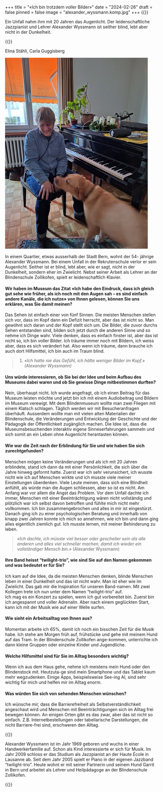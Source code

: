 +++
title = "«Ich bin trotzdem voller Bilder»"
date = "2024-02-26"
draft = false
pinned = false
image = "alexander_wyssmann.komp.jpg"
+++
{{</lead>}}

Ein Unfall nahm ihm mit 20 Jahren das Augenlicht. Der leidenschaftliche Jazzpianist und Lehrer Alexander Wyssmann ist seither blind, lebt aber nicht in der Dunkelheit. 

{{</lead>}}

Elina Stähli, Carla Guggisberg

![Alexander Wyssmann mit seinem treuen Begleiter Garrit. (Bild: Elina Stähli)](alexander_wyssmann.komp.jpg)

In einem Quartier, etwas ausserhalb der Stadt Bern, wohnt der 54- jährige Alexander Wyssmann. Bei einem Unfall in der Rekrutenschule verlor er sein Augenlicht. Seither ist er blind, lebt aber, wie er sagt, nicht in der Dunkelheit, sondern eher im Zwielicht. Nebst seiner Arbeit als Lehrer an der Blindenschule Zollikofen, spielt er leidenschaftlich Klavier. 

#### **Wir haben im Museum das Zitat «Ich habe den Eindruck, dass ich gleich gut sehe wie früher, als ich noch mit den Augen sah – es sind einfach andere Kanäle, die ich nutze» von Ihnen gelesen, können Sie uns erklären, was Sie damit meinen?**

Das Sehen ist einfach einer von fünf Sinnen. Die meisten Menschen stellen sich vor, dass im Kopf dann ein Defizit herrscht, aber das ist nicht so. Man gewöhnt sich daran und der Kopf stellt sich um. Die Bilder, die zuvor durchs Sehen entstanden sind, bilden sich jetzt durch die anderen Sinne und so nehme ich Dinge wahr. Viele denken, dass es einfach finster ist, aber das ist nicht so, ich bin voller Bilder. Ich träume immer noch mit Bildern, ich weiss aber, dass es sich verändert hat. Also wenn ich träume, dann brauche ich auch dort Hilfsmittel, ich bin auch im Traum blind.

> 1. *«Ich hatte nie das Gefühl, ich hätte weniger Bilder im Kopf.*» *(Alexander Wyssmann)*

#### **Uns würde interessieren, ob Sie bei der Idee und beim Aufbau des Museums dabei waren und ob Sie gewisse Dinge mitbestimmen durften?**

Nein, überhaupt nicht. Ich wurde angefragt, ob ich einen Beitrag für das Museum leisten möchte und jetzt bin ich mit einem Audiobeitrag und Bildern im Museum verewigt. 
Mit dem Blindenmuseum wollte man zwei Fliegen mit einem Klatsch schlagen. Täglich werden wir mit Besucheranfragen überhäuft. Ausserdem wollte man mit vielen alten Materialien der Blindenschule, die Veränderungen und Entwicklung der Geschichte und der Pädagogik der Öffentlichkeit zugänglich machen. Die Idee ist, dass die Museumsbesuchenden interaktiv eigene Sinneserfahrungen sammeln und sich somit an ein Leben ohne Augenlicht herantasten können. 

#### **Wie war die Zeit nach der Erblindung für Sie und wie haben Sie sich zurechtgefunden?**

Menschen mögen keine Veränderungen und als ich mit 20 Jahren erblindete, stand ich dann da mit einer Persönlichkeit, die sich über die Jahre hinweg geformt hatte. Zuerst war ich sehr verunsichert, ich wusste nicht wie ich auf Menschen wirkte und ich musste viele meiner Einstellungen überdenken. Viele Leute meinen, dass sich eine Blindheit anfühlt, als würde man die Augen schliessen, aber so ist es nicht. Am Anfang war vor allem die Angst das Problem. Vor dem Unfall dachte ich immer, Menschen mit einer Beeinträchtigung wären nicht vollständig und plötzlich war ich selbst davon betroffen und fühlte mich nicht mehr vollkommen. Ich bin zusammengebrochen und alles in mir ist eingestürzt. Danach ging ich zu einer psychologischen Beratung und innerhalb von knapp zwei Jahren konnte ich mich so annehmen, wie ich bin und dann ging alles eigentlich ziemlich gut. Ich musste lernen, mit meiner Behinderung zu leben. 

> *«Ich dachte, ich müsste viel besser oder gescheiter sein als alle anderen und alles viel schneller machen, damit ich wieder ein vollständiger Mensch bin.»* (Alexander Wyssmann)

#### **Ihre Band heisst “twilight-trio”, wie sind Sie auf den Namen gekommen und was bedeutet er für Sie?**

Ich kam auf die Idee, da die meisten Menschen denken, blinde Menschen leben in einer Dunkelheit und das ist nicht wahr. Man ist eher wie im Zwielicht. Das gab mir die Inspiration für unseren Band-namen. Mit zwei Kollegen trete ich nun unter dem Namen “twilight-trio” auf.\
Ich mag es ein Konzert zu spielen, wenn ich gut vorbereitet bin. Zuerst bin ich angespannt und voller Adrenalin. Aber nach einem geglückten Start, kann ich mit der Musik wie auf einer Welle surfen.

#### **Wie sieht ein Arbeitsalltag von Ihnen aus?** 

Momentan arbeite ich 65%, damit ich noch ein bisschen Zeit für die Musik habe. Ich stehe am Morgen früh auf, frühstücke und gehe mit meinem Hund auf das Tram. In der Blindenschule Zollikofen ange-kommen, unterrichte ich dann kleine Gruppen oder einzelne Kinder und Jugendliche. 

#### **Welche Hilfsmittel sind für Sie im Alltag besonders wichtig?**

Wenn ich aus dem Haus gehe, nehme ich meistens mein Hund oder den Blindenstock mit. Heutzuta-ge sind mein Smartphone und das Tablet kaum mehr wegzudenken. Einige Apps, beispielsweise See-ing AI, sind sehr wichtig für mich und helfen mir im Alltag enorm.

#### **Was würden Sie sich von sehenden Menschen wünschen?**

Ich wünsche mir, dass die Barrierefreiheit als Selbstverständlichkeit angeschaut wird und Menschen mit Beeinträchtigungen sich im Alltag frei bewegen können. An einigen Orten gibt es das zwar, aber das ist nicht so einfach. Z.B. Internetbestellungen oder tabellarische Darstellungen, die nicht Barriere-frei sind, erschweren den Alltag. 

{{<box>}}

Alexander Wyssmann ist im Jahr 1969 geboren und wuchs in einer Handwerkerfamilie auf. Schon als Kind interessierte er sich für Musik. Im Jahr 2009 schloss er das Studium als Jazzpianist an der Haute École in Lausanne ab. Seit dem Jahr 2005 spielt er Piano in der eigenen Jazzband “twilight-trio”. Heute wohnt er mit seiner Partnerin und seinem Hund Garrit in Bern und arbeitet als Lehrer und Heilpädagoge an der Blindenschule Zollikofen. 

{{<box>}}